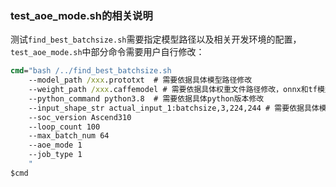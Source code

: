 ### test_aoe_mode.sh的相关说明
测试`find_best_batchsize.sh`需要指定模型路径以及相关开发环境的配置，`test_aoe_mode.sh`中部分命令需要用户自行修改：
```cmd
cmd="bash /../find_best_batchsize.sh 
    --model_path /xxx.prototxt  # 需要依据具体模型路径修改
    --weight_path /xxx.caffemodel # 需要依据具体权重文件路径修改，onnx和tf模型不需要
    --python_command python3.8  # 需要依据具体python版本修改
    --input_shape_str actual_input_1:batchsize,3,224,244 # 需要依据具体模型配置shape
    --soc_version Ascend310
    --loop_count 100
    --max_batch_num 64
    --aoe_mode 1
    --job_type 1
    "
$cmd
```
